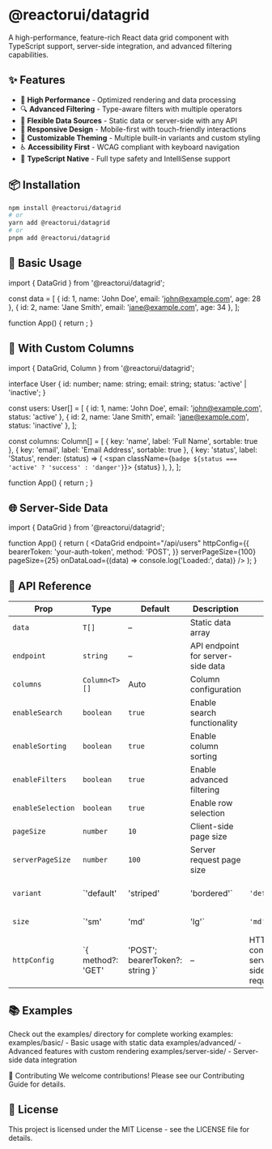 # @reactorui/datagrid

A high-performance, feature-rich React data grid component with TypeScript support, server-side integration, and advanced filtering capabilities.

## ✨ Features

- 🚀 **High Performance** - Optimized rendering and data processing
- 🔍 **Advanced Filtering** - Type-aware filters with multiple operators
- 🔄 **Flexible Data Sources** - Static data or server-side with any API
- 📱 **Responsive Design** - Mobile-first with touch-friendly interactions
- 🎨 **Customizable Theming** - Multiple built-in variants and custom styling
- ♿ **Accessibility First** - WCAG compliant with keyboard navigation
- 🔧 **TypeScript Native** - Full type safety and IntelliSense support

## 📦 Installation

```bash
npm install @reactorui/datagrid
# or
yarn add @reactorui/datagrid
# or
pnpm add @reactorui/datagrid
```

## 🚀 Basic Usage

import { DataGrid } from '@reactorui/datagrid';

const data = [
{ id: 1, name: 'John Doe', email: 'john@example.com', age: 28 },
{ id: 2, name: 'Jane Smith', email: 'jane@example.com', age: 34 },
];

function App() {
return <DataGrid data={data} />;
}

## 🔧 With Custom Columns

import { DataGrid, Column } from '@reactorui/datagrid';

interface User {
id: number;
name: string;
email: string;
status: 'active' | 'inactive';
}

const users: User[] = [
{ id: 1, name: 'John Doe', email: 'john@example.com', status: 'active' },
{ id: 2, name: 'Jane Smith', email: 'jane@example.com', status: 'inactive' },
];

const columns: Column<User>[] = [
{ key: 'name', label: 'Full Name', sortable: true },
{ key: 'email', label: 'Email Address', sortable: true },
{
key: 'status',
label: 'Status',
render: (status) => (
<span className={`badge ${status === 'active' ? 'success' : 'danger'}`}>
{status}
</span>
),
},
];

function App() {
return <DataGrid data={users} columns={columns} />;
}

## 🌐 Server-Side Data

import { DataGrid } from '@reactorui/datagrid';

function App() {
return (
<DataGrid
endpoint="/api/users"
httpConfig={{
        bearerToken: 'your-auth-token',
        method: 'POST',
      }}
serverPageSize={100}
pageSize={25}
onDataLoad={(data) => console.log('Loaded:', data)}
/>
);
}

## 📖 API Reference

| Prop              | Type               | Default                          | Description                       |                                      |                      |
| ----------------- | ------------------ | -------------------------------- | --------------------------------- | ------------------------------------ | -------------------- |
| `data`            | `T[]`              | –                                | Static data array                 |                                      |                      |
| `endpoint`        | `string`           | –                                | API endpoint for server-side data |                                      |                      |
| `columns`         | `Column<T>[]`      | Auto                             | Column configuration              |                                      |                      |
| `enableSearch`    | `boolean`          | `true`                           | Enable search functionality       |                                      |                      |
| `enableSorting`   | `boolean`          | `true`                           | Enable column sorting             |                                      |                      |
| `enableFilters`   | `boolean`          | `true`                           | Enable advanced filtering         |                                      |                      |
| `enableSelection` | `boolean`          | `true`                           | Enable row selection              |                                      |                      |
| `pageSize`        | `number`           | `10`                             | Client-side page size             |                                      |                      |
| `serverPageSize`  | `number`           | `100`                            | Server request page size          |                                      |                      |
| `variant`         | \`'default'        | 'striped'                        | 'bordered'\`                      | `'default'`                          | Visual style variant |
| `size`            | \`'sm'             | 'md'                             | 'lg'\`                            | `'md'`                               | Size variant         |
| `httpConfig`      | \`{ method?: 'GET' | 'POST'; bearerToken?: string }\` | –                                 | HTTP config for server-side requests |                      |

## 📚 Examples

Check out the examples/ directory for complete working examples:
examples/basic/ - Basic usage with static data
examples/advanced/ - Advanced features with custom rendering
examples/server-side/ - Server-side data integration

🤝 Contributing
We welcome contributions! Please see our Contributing Guide for details.

## 📄 License

This project is licensed under the MIT License - see the LICENSE file for details.

